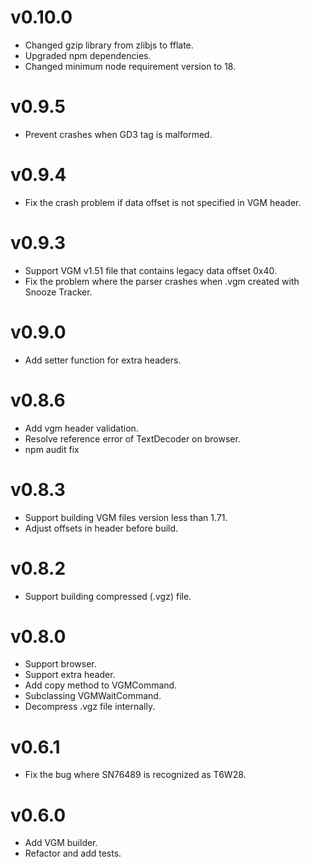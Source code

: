# v0.10.0
- Changed gzip library from zlibjs to fflate.
- Upgraded npm dependencies.
- Changed minimum node requirement version to 18.

# v0.9.5
- Prevent crashes when GD3 tag is malformed.

# v0.9.4
- Fix the crash problem if data offset is not specified in VGM header.

# v0.9.3
- Support VGM v1.51 file that contains legacy data offset 0x40.
- Fix the problem where the parser crashes when .vgm created with Snooze Tracker.

# v0.9.0
- Add setter function for extra headers.

# v0.8.6
- Add vgm header validation.
- Resolve reference error of TextDecoder on browser.
- npm audit fix

# v0.8.3
- Support building VGM files version less than 1.71.
- Adjust offsets in header before build.

# v0.8.2
- Support building compressed (.vgz) file.

# v0.8.0
- Support browser.
- Support extra header.
- Add copy method to VGMCommand.
- Subclassing VGMWaitCommand.
- Decompress .vgz file internally.

# v0.6.1
- Fix the bug where SN76489 is recognized as T6W28.

# v0.6.0
- Add VGM builder.
- Refactor and add tests.
